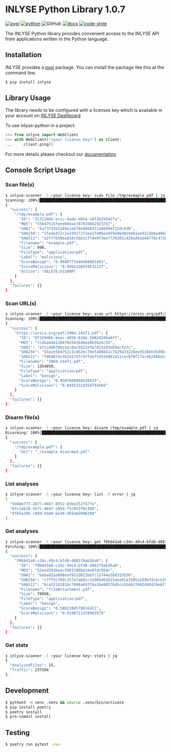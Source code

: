 # INLYSE Python Library 1.0.7  <!-- semantic release -->

[![pypi](https://img.shields.io/pypi/v/inlyse-python.svg)](https://pypi.org/project/inlyse-python/)
[![python](https://img.shields.io/pypi/pyversions/inlyse-python.svg)](https://pypi.org/project/inlyse-python/)
![GitHub](https://img.shields.io/github/license/inlyse/inlyse-python)
[![docs](https://img.shields.io/badge/docs-inlyse--python-11BBAA)](https://documentation.inlyse.cloud/python)
[![code-style](https://img.shields.io/badge/code--style-black-000000)](https://img.shields.io/badge/code--style-black-000000)

The INLYSE Python library provides convenient access to the INLYSE API
from applications written in the Python language.

## Installation
INLYSE provides a [pypi](https://pypi.org) package. You can install the
package like this at the command line.

~~~Bash
$ pip install inlyse
~~~

## Library Usage
The library needs to be configured with a licenses key
which is available in your account on [INLYSE Dashboard](https://dashboard.inlyse.cloud)

To use inlyse-python in a project:

~~~Python
>>> from inlyse import WebClient
>>> with WebClient("<your license key>") as client:
...     client.ping()
~~~

For more details please checkout our [documentation](https://documentation.inlyse.cloud/python).

## Console Script Usage

### Scan file(s)
~~~Bash
❯ inlyse-scanner -l <your license key> scan file /tmp/exmaple.pdf | jq
Scanning: 100%|███████████████████████████████████████████████████████████████████████████████████████████████████████████████████████████████████████████████| 1/1 [00:03<00:00,  3.97s/file]
{
  "success": {
    "/tmp/example.pdf": {
      "ID": "32313dd2-eccc-4ade-bb54-18f2b29342fa",
      "MD5": "55b47515feeeb8dae78763d662923787",
      "SHA1": "5af3f43e3169e1e678e06b6372a60d9df22dc6d0",
      "SHA256": "1fede472c1e339272f2ea27496ea059e86d6594b1ae93cbb6a486eeb118527e1",
      "SHA512": "a2fff650ba010c56b51ff4e9f3ee77292651428ad41d467f8c471b4c9091060a3dc64acea22ee875ec6f14abd3e018f944a92e87f4567b71fae05b2d80566880",
      "Filename": "example.pdf",
      "Size": 990,
      "FileType": "application/pdf",
      "Label": "malicious",
      "ScoreBenign": "0.0008773440468863303",
      "ScoreMalicious": "0.9991226559531137",
      "Action": "DELETE;DISARM"
    }
  },
  "failures": {}
}
~~~

### Scan URL(s)
~~~Bash
❯ inlyse-scanner -l <your license key> scan url https://arxiv.org/pdf/2004.14471.pdf | jq
Scanning: 100%|████████████████████████████████████████████████████████████████████████████████████████████████████████████████████████████████████████████████| 1/1 [00:05<00:00,  5.01s/url]
{
  "success": {
    "https://arxiv.org/pdf/2004.14471.pdf": {
      "ID": "8f329d6b-beec-4856-8266-50824299a0ff",
      "MD5": "7cdba4461284f8e5b5646ee0b502ec55",
      "SHA1": "e7ccdd6706a1ec8ac8d21e5b7d152d3e60acfe7c",
      "SHA256": "55e2e5b4752c3c0626c70efa86041c7429a3322beed516bb35d96fa4edd9948b",
      "SHA512": "f068074c5b24133fc97febf5d534961a11cecbf0f17ac46246bdc4cb45d60b84d01ff2df77860d1db69cd37d198331fd9fbc7237e49f74a55af3672e532f6d45",
      "Filename": "2004.14471.pdf",
      "Size": 1354850,
      "FileType": "application/pdf",
      "Label": "benign",
      "ScoreBenign": "0.9507668964520833",
      "ScoreMalicious": "0.04923310354791669"
    }
  },
  "failures": {}
}
~~~

### Disarm file(s)
~~~Bash
❯ inlyse-scanner -l <your license key> disarm /tmp/example.pdf | jq
Disarming: 100%|███████████████████████████████████████████████████████████████████████████████████████████████████████████████████████████████████████████████| 1/1 [00:01<00:00,  1.55s/file]
{
  "success": {
    "/tmp/example.pdf": {
      "dst": "./example.disarmed.pdf"
    }
  },
  "failures": {}
}

~~~

### List analyses
~~~Bash
❯ inlyse-scanner -l <your license key> list -f error | jq
[
  "5d4bbf77-2877-46b7-8552-8dee252fd7fe",
  "bfc2ab18-457c-4b4f-a993-f5c952f0c488",
  "6fb5e39b-c880-43e0-be28-d03a65096280"
]
~~~

### Get analyses
~~~Bash
❯ inlyse-scanner -l <your license key> get f0b843a8-c34c-49c4-bfd8-d881f0ab56a0 | jq
Fetching: 100%|█████████████████████████████████████████████████████████████████████████████████████████████████████████████████████████████████████████████████| 1/1 [00:00<00:00,  1.08id/s]
{
  "success": {
    "f0b843a8-c34c-49c4-bfd8-d881f0ab56a0": {
      "ID": "f0b843a8-c34c-49c4-bfd8-d881f0ab56a0",
      "MD5": "52eed303beac5961399b634e8fdc95dc",
      "SHA1": "bebed2aa096eaf031d022bbfc12f44a3b8315b50",
      "SHA256": "c7ff5c769c257a7ab0cc3a906e63b15aea91e1605a269b7dcbcb3911ea07681c",
      "SHA512": "6ca5316181bc7808a697f6a1be90576d5ccb5d62f062d49439e8f3ae883b70bece963b264ef64d48ad885fa88bc4ce67baeab019171f6b39d8d2e6dfb7cd5f79",
      "Filename": "fileAttachment.pdf",
      "Size": 78950,
      "FileType": "application/pdf",
      "Label": "benign",
      "ScoreBenign": "0.5801288570016421",
      "ScoreMalicious": "0.4198711429983579"
    }
  },
  "failures": {}
}
~~~

### Get stats
~~~Bash
❯ inlyse-scanner -l <your license key> stats | jq
{
  "AnalysedFiles": 15,
  "Traffic": 237204
}
~~~


## Development
~~~Bash
$ python3 -m venv .venv && source .venv/bin/activate
$ pip install poetry
$ poetry install
$ pre-commit install
~~~

## Testing

~~~Bash
$ poetry run pytest -vvv
~~~
